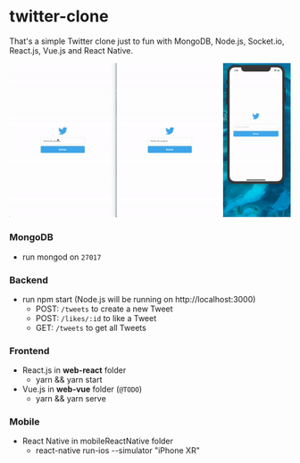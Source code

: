 # twitter-clone

That's a simple Twitter clone just to fun with MongoDB, Node.js, Socket.io, React.js, Vue.js and React Native.

![](https://raw.githubusercontent.com/fauker/twitter-clone/master/docs/gif-twitter-clone.gif)

### MongoDB
- run mongod on `27017`

### Backend
- run npm start (Node.js will be running on http://localhost:3000)
	- POST: `/tweets` to create a new Tweet
	- POST: `/likes/:id` to like a Tweet
	- GET: `/tweets` to get all Tweets

### Frontend
- React.js in **web-react** folder
	- yarn && yarn start 
- Vue.js in **web-vue** folder (`@TODO`)
	- yarn && yarn serve

### Mobile
- React Native in mobileReactNative folder
	- react-native run-ios --simulator "iPhone XR"